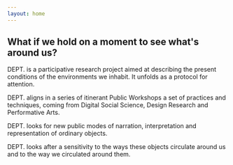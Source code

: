 ```yaml
---
layout: home
---
```

<h2>What if we hold on a moment to see what's around us?</h2>

<span class="dept">DEPT.</span> is a participative research project aimed at describing the present conditions of the environments we inhabit. It unfolds as a protocol for attention.

<span class="dept">DEPT.</span> aligns in a series of itinerant Public Workshops a set of practices and techniques, coming from Digital Social Science, Design Research and Performative Arts.

<span class="dept">DEPT.</span> looks for new public modes of narration, interpretation and representation of ordinary objects.

<span class="dept">DEPT.</span> looks after a sensitivity to the ways these objects circulate around us and to the way we circulated around them.
